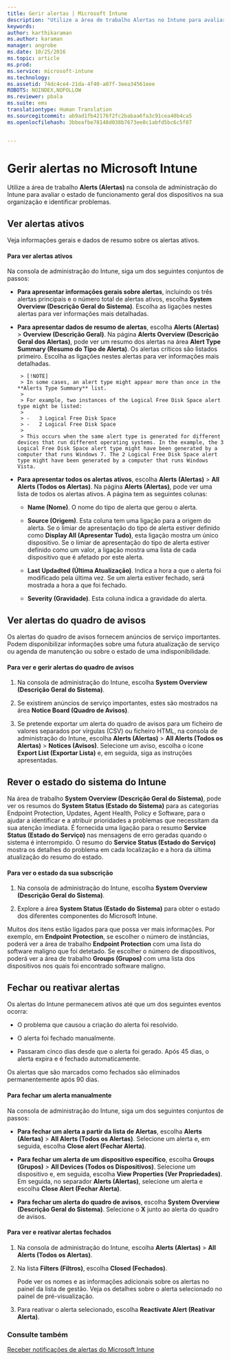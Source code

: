 ```yaml
---
title: Gerir alertas | Microsoft Intune
description: "Utilize a área de trabalho Alertas no Intune para avaliar o estado de funcionamento geral dos dispositivos na sua organização."
keywords: 
author: karthikaraman
ms.author: karaman
manager: angrobe
ms.date: 10/25/2016
ms.topic: article
ms.prod: 
ms.service: microsoft-intune
ms.technology: 
ms.assetid: 74dc4ce4-21da-4f40-a07f-3eea34561eee
ROBOTS: NOINDEX,NOFOLLOW
ms.reviewer: pbala
ms.suite: ems
translationtype: Human Translation
ms.sourcegitcommit: ab9ad1fb42176f2fc2babaa6fa3c91cea40b4ca5
ms.openlocfilehash: 3bbeafbe78148d038b7673ee8c1abfd5bc6c5f87


---
```


# <a name="manage-alerts-in-microsoft-intune"></a>Gerir alertas no Microsoft Intune
Utilize a área de trabalho **Alerts (Alertas)** na consola de administração do Intune para avaliar o estado de funcionamento geral dos dispositivos na sua organização e identificar problemas.

## <a name="view-active-alerts"></a>Ver alertas ativos

Veja informações gerais e dados de resumo sobre os alertas ativos.

#### <a name="to-view-active-alerts"></a>Para ver alertas ativos

Na consola de administração do Intune, siga um dos seguintes conjuntos de passos:

-  **Para apresentar informações gerais sobre alertas**, incluindo os três alertas principais e o número total de alertas ativos, escolha **System Overview (Descrição Geral do Sistema)**. Escolha as ligações nestes alertas para ver informações mais detalhadas.

-  **Para apresentar dados de resumo de alertas**, escolha **Alerts (Alertas)** > **Overview (Descrição Geral)**. Na página **Alerts Overview (Descrição Geral dos Alertas)**, pode ver um resumo dos alertas na área **Alert Type Summary (Resumo do Tipo de Alerta)**. Os alertas críticos são listados primeiro. Escolha as ligações nestes alertas para ver informações mais detalhadas.

        > [!NOTE]
        > In some cases, an alert type might appear more than once in the **Alerts Type Summary** list.
        >
        > For example, two instances of the Logical Free Disk Space alert type might be listed:
        >
        > -   3 Logical Free Disk Space
        > -   2 Logical Free Disk Space
        >
        > This occurs when the same alert type is generated for different devices that run different operating systems. In the example, the 3 Logical Free Disk Space alert type might have been generated by a computer that runs Windows 7. The 2 Logical Free Disk Space alert type might have been generated by a computer that runs Windows Vista.

-   **Para apresentar todos os alertas ativos**, escolha **Alerts (Alertas)** > **All Alerts (Todos os Alertas)**. Na página **Alerts (Alertas)**, pode ver uma lista de todos os alertas ativos. A página tem as seguintes colunas:

    -   **Name (Nome)**. O nome do tipo de alerta que gerou o alerta.

    -   **Source (Origem)**. Esta coluna tem uma ligação para a origem do alerta. Se o limiar de apresentação do tipo de alerta estiver definido como **Display All (Apresentar Tudo)**, esta ligação mostra um único dispositivo. Se o limiar de apresentação do tipo de alerta estiver definido como um valor, a ligação mostra uma lista de cada dispositivo que é afetado por este alerta.

    -   **Last Updadted (Última Atualização)**. Indica a hora a que o alerta foi modificado pela última vez. Se um alerta estiver fechado, será mostrada a hora a que foi fechado.

    -   **Severity (Gravidade)**. Esta coluna indica a gravidade do alerta.

## <a name="view-notice-board-alerts"></a>Ver alertas do quadro de avisos
Os alertas do quadro de avisos fornecem anúncios de serviço importantes. Podem disponibilizar informações sobre uma futura atualização de serviço ou agenda de manutenção ou sobre o estado de uma indisponibilidade.

#### <a name="to-view-and-manage-notice-board-alerts"></a>Para ver e gerir alertas do quadro de avisos

1.  Na consola de administração do Intune, escolha **System Overview (Descrição Geral do Sistema)**.

2.  Se existirem anúncios de serviço importantes, estes são mostrados na área **Notice Board (Quadro de Avisos)**.

3.  Se pretende exportar um alerta do quadro de avisos para um ficheiro de valores separados por vírgulas (CSV) ou ficheiro HTML, na consola de administração do Intune, escolha **Alerts (Alertas)** > **All Alerts (Todos os Alertas)** >    **Notices (Avisos)**. Selecione um aviso, escolha o ícone **Export List (Exportar Lista)** e, em seguida, siga as instruções apresentadas.

## <a name="review-intune-system-status"></a>Rever o estado do sistema do Intune
Na área de trabalho **System Overview (Descrição Geral do Sistema)**, pode ver os resumos do **System Status (Estado do Sistema)** para as categorias Endpoint Protection, Updates, Agent Health, Policy e Software, para o ajudar a identificar e a atribuir prioridades a problemas que necessitam da sua atenção imediata. É fornecida uma ligação para o resumo **Service Status (Estado do Serviço)** nas mensagens de erro geradas quando o sistema é interrompido. O resumo do **Service Status (Estado do Serviço)** mostra os detalhes do problema em cada localização e a hora da última atualização do resumo do estado.

#### <a name="to-view-the-status-of-your-subscription"></a>Para ver o estado da sua subscrição

1.  Na consola de administração do Intune, escolha **System Overview (Descrição Geral do Sistema)**.

2.  Explore a área **System Status (Estado do Sistema)** para obter o estado dos diferentes componentes do Microsoft Intune.

  Muitos dos itens estão ligados para que possa ver mais informações. Por exemplo, em **Endpoint Protection**, se escolher o número de instâncias, poderá ver a área de trabalho **Endpoint Protection** com uma lista do software maligno que foi detetado. Se escolher o número de dispositivos, poderá ver a área de trabalho **Groups (Grupos)** com uma lista dos dispositivos nos quais foi encontrado software maligno.

## <a name="close-and-reactivate-alerts"></a>Fechar ou reativar alertas
Os alertas do Intune permanecem ativos até que um dos seguintes eventos ocorra:

-   O problema que causou a criação do alerta foi resolvido.

-   O alerta foi fechado manualmente.

-   Passaram cinco dias desde que o alerta foi gerado. Após 45 dias, o alerta expira e é fechado automaticamente.

Os alertas que são marcados como fechados são eliminados permanentemente após 90 dias.

#### <a name="to-manually-close-an-alert"></a>Para fechar um alerta manualmente

Na consola de administração do Intune, siga um dos seguintes conjuntos de passos:

- **Para fechar um alerta a partir da lista de Alertas**, escolha **Alerts (Alertas)** > **All Alerts (Todos os Alertas)**. Selecione um alerta e, em seguida, escolha **Close alert (Fechar Alerta)**.

- **Para fechar um alerta de um dispositivo específico**, escolha **Groups (Grupos)** > **All Devices (Todos os Dispositivos)**. Selecione um dispositivo e, em seguida, escolha **View Properties (Ver Propriedades)**. Em seguida, no separador **Alerts (Alertas)**, selecione um alerta e escolha **Close Alert (Fechar Alerta)**.

- **Para fechar um alerta do quadro de avisos**, escolha **System Overview (Descrição Geral do Sistema)**. Selecione o **X** junto ao alerta do quadro de avisos.

#### <a name="to-view-and-reactivate-closed-alerts"></a>Para ver e reativar alertas fechados

1.  Na consola de administração do Intune, escolha **Alerts (Alertas)** > **All Alerts (Todos os Alertas)**.

2.  Na lista **Filters (Filtros)**, escolha **Closed (Fechados)**.

    Pode ver os nomes e as informações adicionais sobre os alertas no painel da lista de gestão. Veja os detalhes sobre o alerta selecionado no painel de pré-visualização.

3.  Para reativar o alerta selecionado, escolha **Reactivate Alert (Reativar Alerta)**.

### <a name="see-also"></a>Consulte também
[Receber notificações de alertas do Microsoft Intune](../deploy-use/get-notified-by-alerts.md)



<!--HONumber=Nov16_HO1-->


